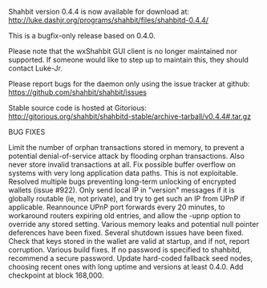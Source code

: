 Shahbit version 0.4.4 is now available for download at:
http://luke.dashjr.org/programs/shahbit/files/shahbitd-0.4.4/

This is a bugfix-only release based on 0.4.0.

Please note that the wxShahbit GUI client is no longer maintained nor supported. If someone would like to step up to maintain this, they should contact Luke-Jr.

Please report bugs for the daemon only using the issue tracker at github:
https://github.com/shahbit/shahbit/issues

Stable source code is hosted at Gitorious:
http://gitorious.org/shahbit/shahbitd-stable/archive-tarball/v0.4.4#.tar.gz

BUG FIXES

Limit the number of orphan transactions stored in memory, to prevent a potential denial-of-service attack by flooding orphan transactions. Also never store invalid transactions at all.
Fix possible buffer overflow on systems with very long application data paths. This is not exploitable.
Resolved multiple bugs preventing long-term unlocking of encrypted wallets (issue #922).
Only send local IP in "version" messages if it is globally routable (ie, not private), and try to get such an IP from UPnP if applicable.
Reannounce UPnP port forwards every 20 minutes, to workaround routers expiring old entries, and allow the -upnp option to override any stored setting.
Various memory leaks and potential null pointer deferences have been
fixed.
Several shutdown issues have been fixed.
Check that keys stored in the wallet are valid at startup, and if not,
report corruption.
Various build fixes.
If no password is specified to shahbitd, recommend a secure password.
Update hard-coded fallback seed nodes, choosing recent ones with long uptime and versions at least 0.4.0.
Add checkpoint at block 168,000.

